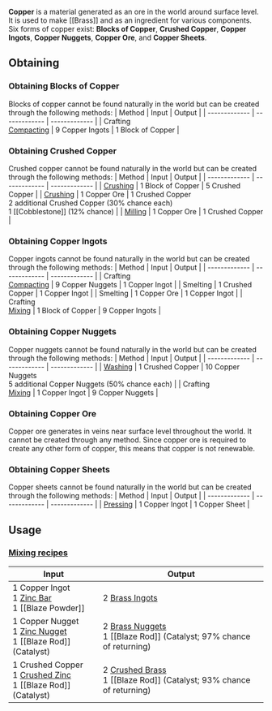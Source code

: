 **Copper** is a material generated as an ore in the world around surface level. It is used to make [[Brass]] and as an ingredient for various components. Six forms of copper exist: **Blocks of Copper**, **Crushed Copper**, **Copper Ingots**, **Copper Nuggets**, **Copper Ore**, and **Copper Sheets**.

## Obtaining
### Obtaining Blocks of Copper
Blocks of copper cannot be found naturally in the world but can be created through the following methods:
| Method | Input | Output |
| ------------- | ------------- | ------------- |
| Crafting <br> [Compacting](Mechanical-Press) | 9 Copper Ingots | 1 Block of Copper |

### Obtaining Crushed Copper
Crushed copper cannot be found naturally in the world but can be created through the following methods:
| Method | Input | Output |
| ------------- | ------------- | ------------- |
| [Crushing](Crushing-Wheels) | 1 Block of Copper | 5 Crushed Copper |
| [Crushing](Crushing-Wheels) | 1 Copper Ore | 1 Crushed Copper <br> 2 additional Crushed Copper (30% chance each) <br> 1 [[Cobblestone]] (12% chance) |
| [Milling](Millstone) | 1 Copper Ore | 1 Crushed Copper |

### Obtaining Copper Ingots
Copper ingots cannot be found naturally in the world but can be created through the following methods:
| Method | Input | Output |
| ------------- | ------------- | ------------- |
| Crafting <br> [Compacting](Mechanical-Press) | 9 Copper Nuggets | 1 Copper Ingot |
| Smelting | 1 Crushed Copper | 1 Copper Ingot |
| Smelting | 1 Copper Ore | 1 Copper Ingot |
| Crafting <br> [Mixing](Mechanical-Mixer) | 1 Block of Copper | 9 Copper Ingots |

### Obtaining Copper Nuggets
Copper nuggets cannot be found naturally in the world but can be created through the following methods:
| Method | Input | Output |
| ------------- | ------------- | ------------- |
| [Washing](Encased-Fan) | 1 Crushed Copper | 10 Copper Nuggets <br> 5 additional Copper Nuggets (50% chance each) |
| Crafting <br> [Mixing](Mechanical-Mixer) | 1 Copper Ingot | 9 Copper Nuggets |

### Obtaining Copper Ore
Copper ore generates in veins near surface level throughout the world. It cannot be created through any method. Since copper ore is required to create any other form of copper, this means that copper is not renewable.

### Obtaining Copper Sheets
Copper sheets cannot be found naturally in the world but can be created through the following methods:
| Method | Input | Output |
| ------------- | ------------- | ------------- |
| [Pressing](Mechanical-Press) | 1 Copper Ingot | 1 Copper Sheet |

## Usage
### [Mixing recipes](Mechanical-Mixer)
| Input  | Output |
| ------------- | ------------- |
| 1 Copper Ingot <br> 1 [Zinc Bar](Zinc) <br> 1 [[Blaze Powder]] | 2 [Brass Ingots](Brass) |
| 1 Copper Nugget <br> 1 [Zinc Nugget](Zinc) <br> 1 [[Blaze Rod]] (Catalyst) | 2 [Brass Nuggets](Brass) <br> 1 [[Blaze Rod]] (Catalyst; 97% chance of returning) |
| 1 Crushed Copper <br> 1 [Crushed Zinc](Zinc) <br> 1 [[Blaze Rod]] (Catalyst) | 2 [Crushed Brass](Brass) <br> 1 [[Blaze Rod]] (Catalyst; 93% chance of returning) |